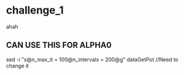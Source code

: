 # challenge_1

ahah


## CAN USE THIS FOR ALPHA0

sed -i "s@n_max_it = 100@n_intervals = 200@g" dataGetPot //Need to change it